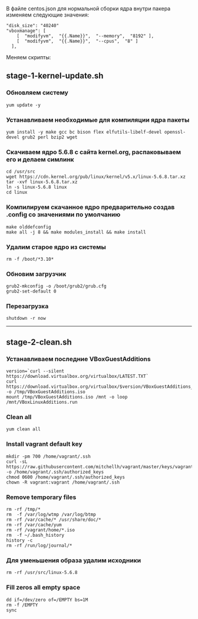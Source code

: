 В файле centos.json для нормальной сборки ядра внутри пакера изменяем следующие значения:

    "disk_size": "40240"
    "vboxmanage": [
        [  "modifyvm",  "{{.Name}}",  "--memory",  "8192" ],
        [  "modifyvm",  "{{.Name}}",  "--cpus",  "8" ]
      ],


Меняем скрипты:

stage-1-kernel-update.sh
-----

### Обновляем систему
    yum update -y

### Устанавливаем необходимые для компиляции ядра пакеты
    yum install -y make gcc bc bison flex elfutils-libelf-devel openssl-devel grub2 perl bzip2 wget

### Скачиваем ядро 5.6.8 с сайта kernel.org, распаковываем его и делаем симлинк
    cd /usr/src
    wget https://cdn.kernel.org/pub/linux/kernel/v5.x/linux-5.6.8.tar.xz
    tar -xvf linux-5.6.8.tar.xz
    ln -s linux-5.6.8 linux
    cd linux

### Компилируем скачанное ядро предварительно создав .config со значениями по умолчанию
    make olddefconfig
    make all -j 8 && make modules_install && make install

### Удалим старое ядро из системы
    rm -f /boot/*3.10*

### Обновим загрузчик
    grub2-mkconfig -o /boot/grub2/grub.cfg
    grub2-set-default 0

### Перезагрузка
    shutdown -r now

------


stage-2-clean.sh
-----
### Устанавливаем последние VBoxGuestAdditions
    version=`curl --silent https://download.virtualbox.org/virtualbox/LATEST.TXT`
    curl https://download.virtualbox.org/virtualbox/$version/VBoxGuestAdditions_$version.iso -o /tmp/VBoxGuestAdditions.iso
    mount /tmp/VBoxGuestAdditions.iso /mnt -o loop
    /mnt/VBoxLinuxAdditions.run


### Clean all
    yum clean all

### Install vagrant default key
    mkdir -pm 700 /home/vagrant/.ssh
    curl -sL https://raw.githubusercontent.com/mitchellh/vagrant/master/keys/vagrant.pub -o /home/vagrant/.ssh/authorized_keys
    chmod 0600 /home/vagrant/.ssh/authorized_keys
    chown -R vagrant:vagrant /home/vagrant/.ssh


### Remove temporary files
    rm -rf /tmp/*
    rm  -f /var/log/wtmp /var/log/btmp
    rm -rf /var/cache/* /usr/share/doc/*
    rm -rf /var/cache/yum
    rm -rf /vagrant/home/*.iso
    rm  -f ~/.bash_history
    history -c
    rm -rf /run/log/journal/*

### Для уменьшения образа удалим исходники
    rm -rf /usr/src/linux-5.6.8

### Fill zeros all empty space
    dd if=/dev/zero of=/EMPTY bs=1M
    rm -f /EMPTY
    sync
